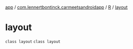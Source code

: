 [app](../../../index.md) / [com.lennertbontinck.carmeetsandroidapp](../../index.md) / [R](../index.md) / [layout](./index.md)

# layout

`class layout`
`class layout`